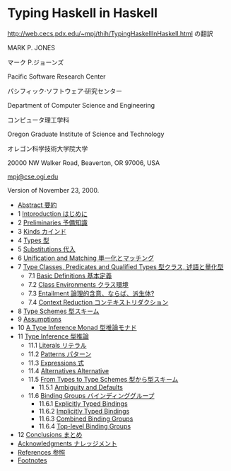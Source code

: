 # Typing Haskell in Haskell

http://web.cecs.pdx.edu/~mpj/thih/TypingHaskellInHaskell.html の翻訳

MARK P. JONES

マーク P.ジョーンズ

Pacific Software Research Center 

パシフィック·ソフトウェア·研究センター

Department of Computer Science and Engineering 

コンピュータ理工学科

Oregon Graduate Institute of Science and Technology 

オレゴン科学技術大学院大学

20000 NW Walker Road, Beaverton, OR 97006, USA

mpj@cse.ogi.edu

Version of November 23, 2000.


* [Abstract 要約](abstract.md)
* 1 [Intoroduction はじめに](chap01)
* 2 [Preliminaries 予備知識](chap02/)
* 3 [Kinds カインド](chap03)
* 4 [Types 型](chap04)
* 5 [Substitutions 代入](chap05)
* 6 [Unification and Matching 単一化とマッチング](chap06)
* 7 [Type Classes, Predicates and Qualified Types 型クラス, 述語と量化型](chap07)
	* 7.1 [Basic Definitions 基本定義](chap07/README_1.md)
	* 7.2 [Class Environments クラス環境](chap07/README_2.md)
	* 7.3 [Entailment 論理的含意、ならば、派生体?](chap07/README_3.md)
	* 7.4 [Context Reduction コンテキストリダクション](chap07/README_4.md)
* 8 [Type Schemes 型スキーム](chap08/README.md)
* 9 [Assumptions](chap09/README.md)
* 10 [A Type Inference Monad 型推論モナド](chap10/REAEME.md)
* 11 [Type Inference 型推論](chap11/README.md)
	* 11.1 [Literals リテラル](chap11/README_1.md)
	* 11.2 [Patterns パターン](chap11/README_2.md)
	* 11.3 [Expressions 式](chap11/README_3.md)
	* 11.4 [Alternatives Alternative](chap11/README_4.md)
	* 11.5 [From Types to Type Schemes 型から型スキーム](chap11/README_5.md)
		* 11.5.1 [Ambiguity and Defaults](chap11/README_5_1.md)
	* 11.6 [Binding Groups バインディンググループ](chap11/README_6.md)
		* 11.6.1 [Explicitly Typed Bindings](chap11/README_6_1.md)
		* 11.6.2 [Implicitly Typed Bindings](chap11/README_6_2.md)
		* 11.6.3 [Combined Binding Groups](chap11/README_6_3.md)
		* 11.6.4 [Top-level Binding Groups](chap11/README_6_4.md)
* 12 [Conclusions まとめ](chap12/README.md)
* [Acknowledgments ナレッジメント](acknowlegedgments.md)
* [References 参照](references.md)
* [Footnotes](footnotes.md)

